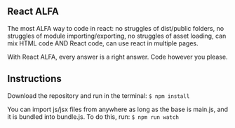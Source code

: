 ## React ALFA

The most ALFA way to code in react: no struggles of dist/public folders, no struggles of module importing/exporting, no struggles of asset loading, can mix HTML code AND React code, can use react in multiple pages.

With React ALFA, every answer is a right answer. Code however you please.

## Instructions
Download the repository and run in the terminal:
` $ npm install `

You can import js/jsx files from anywhere as long as the base is main.js, and it is bundled into bundle.js. To do this, run:
` $ npm run watch `
